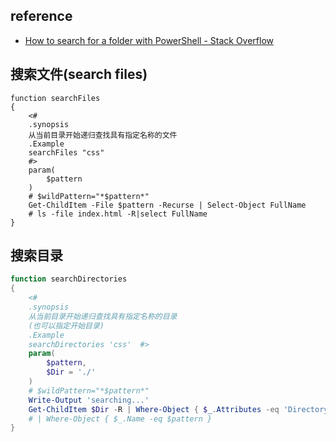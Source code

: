 ## reference

* [How to search for a folder with PowerShell - Stack Overflow](https://stackoverflow.com/questions/19091750/how-to-search-for-a-folder-with-powershell)

## 搜索文件(search files)

```powersh
function searchFiles
{
    <# 
    .synopsis
    从当前目录开始递归查找具有指定名称的文件
    .Example 
    searchFiles "css" 
    #>
    param(
        $pattern
    )
    # $wildPattern="*$pattern*"
    Get-ChildItem -File $pattern -Recurse | Select-Object FullName
    # ls -file index.html -R|select FullName 
}

```

## 搜索目录

```powershell
function searchDirectories
{
    <#   
    .synopsis
    从当前目录开始递归查找具有指定名称的目录
    (也可以指定开始目录)
    .Example 
    searchDirectories 'css'  #>
    param(
        $pattern,
        $Dir = './'
    )
    # $wildPattern="*$pattern*"
    Write-Output 'searching...'
    Get-ChildItem $Dir -R | Where-Object { $_.Attributes -eq 'Directory' -and $_.Name -eq $pattern } | Select-Object FullName
    # | Where-Object { $_.Name -eq $pattern } 
}
```
